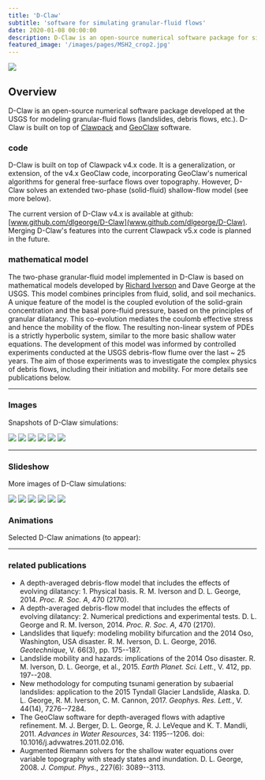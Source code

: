 ```yaml
---
title: 'D-Claw'
subtitle: 'software for simulating granular-fluid flows'
date: 2020-01-08 00:00:00
description: D-Claw is an open-source numerical software package for simulating granular-fluid flows, such as landslides, debris flows, and lahars.
featured_image: '/images/pages/MSH2_crop2.jpg'
---
```


![](/images/projects/dclaw/misc/Rainier_frame00015.png)

## Overview

D-Claw is an open-source numerical software package developed at the USGS for modeling granular-fluid flows (landslides, debris flows, etc.). D-Claw is built on top of [Clawpack](www.clawpack.org) and [GeoClaw](www.geoclaw.org) software. 

### code

D-Claw is built on top of Clawpack v4.x code. It is a generalization, or extension, of the v4.x GeoClaw code, incorporating GeoClaw's numerical algorithms for general free-surface flows over topography. However, D-Claw solves an extended two-phase (solid-fluid) shallow-flow model (see more below).

The current version of D-Claw v4.x is available at github: [www.github.com/dlgeorge/D-Claw](www.github.com/dlgeorge/D-Claw). Merging D-Claw's features into the current Clawpack v5.x code is planned in the future. 

### mathematical model

The two-phase granular-fluid model implemented in D-Claw is based on mathematical models developed by [Richard Iverson]() and Dave George at the USGS. This model combines principles from fluid, solid, and soil mechanics. A unique feature of the model is the coupled evolution of the solid-grain concentration and the basal pore-fluid pressure, based on the principles of granular dilatancy. This co-evolution mediates the coulomb effective stress and hence the mobility of the flow. The resulting non-linear system of PDEs is a strictly hyperbolic system, similar to the more basic shallow water equations. The development of this model was informed by controlled experiments conducted at the USGS debris-flow flume over the last ~ 25 years. The aim of those experiments was to investigate the complex physics of debris flows, including their initiation and mobility. For more details see publications below.


---

### Images

Snapshots of D-Claw simulations:

<div class="gallery" data-columns="3">
	<img src="/images/projects/dclaw/misc/Rainier_frame00015.png">
	<img src="/images/projects/dclaw/misc/Rainierframe00080.png">
	<img src="/images/projects/dclaw/misc/Alderframe00083.png">
	<img src="/images/projects/dclaw/misc/tyndall_oblique_frame00015.png">
	<img src="/images/projects/dclaw/misc/Sisters_frame00035.png">
	<img src="/images/projects/dclaw/misc/dclaw_oso.jpg">
</div>


---

### Slideshow

More images of D-Claw simulations:

<div class="gallery" data-columns="1">
	<img src="/images/projects/dclaw/misc/Rainier_frame00015.png">
	<img src="/images/projects/dclaw/misc/Rainierframe00080.png">
	<img src="/images/projects/dclaw/misc/tyndall_oblique_frame00015.png">
	<img src="/images/projects/dclaw/misc/Sisters_frame00035.png">
	<img src="/images/projects/dclaw/misc/Alderframe00083.png">
	<img src="/images/projects/dclaw/misc/dclaw_oso.jpg">
</div>

### Animations

Selected D-Claw animations (to appear):

---

### related publications

*  A depth-averaged debris-flow model that includes the effects of evolving dilatancy: 1. Physical basis. R. M. Iverson and D. L. George, 2014. *Proc. R. Soc. A*, 470 (2170).
* A depth-averaged debris-flow model that includes the effects of evolving dilatancy: 2. Numerical predictions and experimental tests. D. L. George and R. M. Iverson, 2014. *Proc. R. Soc. A*, 470 (2170). 
* Landslides that liquefy: modeling mobility bifurcation and the 2014 Oso, Washington, USA disaster. R. M. Iverson, D. L. George, 2016. *Geotechnique*, V. 66(3), pp. 175--187.
* Landslide mobility and hazards: implications of the 2014 Oso disaster. R. M. Iverson, D. L. George, et al., 2015. *Earth Planet. Sci. Lett.*, V. 412, pp. 197--208.
*  New methodology for computing tsunami generation by subaerial landslides: application to the 2015 Tyndall Glacier Landslide, Alaska. D. L. George, R. M. Iverson, C. M. Cannon, 2017. *Geophys. Res. Lett.*, V. 44(14), 7276--7284.
* The GeoClaw software for depth-averaged flows with adaptive refinement.  M. J. Berger, D. L. George, R. J. LeVeque and K. T. Mandli, 2011. *Advances in Water Resources*, 34: 1195--1206. doi: 10.1016/j.advwatres.2011.02.016.
* Augmented Riemann solvers for the shallow water equations over variable topography with steady states and inundation. D. L. George, 2008. *J. Comput. Phys.*, 227(6): 3089--3113.